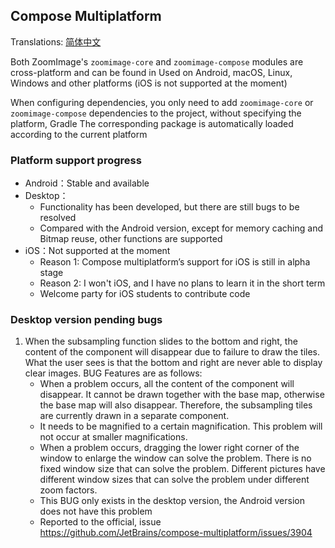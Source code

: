 ## Compose Multiplatform

Translations: [简体中文](multiplatform_zh.md)

Both ZoomImage's `zoomimage-core` and `zoomimage-compose` modules are cross-platform and can be
found in
Used on Android, macOS, Linux, Windows and other platforms (iOS is not supported at the moment)

When configuring dependencies, you only need to add `zoomimage-core` or `zoomimage-compose`
dependencies to the project, without specifying the platform, Gradle The corresponding package is
automatically loaded according to the current platform

### Platform support progress

* Android：Stable and available
* Desktop：
    * Functionality has been developed, but there are still bugs to be resolved
    * Compared with the Android version, except for memory caching and Bitmap reuse, other functions
      are supported
* iOS：Not supported at the moment
    * Reason 1: Compose multiplatform’s support for iOS is still in alpha stage
    * Reason 2: I won't iOS, and I have no plans to learn it in the short term
    * Welcome party for iOS students to contribute code

### Desktop version pending bugs

1. When the subsampling function slides to the bottom and right, the content of the component will
   disappear due to failure to draw the tiles. What the user sees is that the bottom and right are
   never able to display clear images. BUG
   Features are as follows:
    * When a problem occurs, all the content of the component will disappear. It cannot be drawn
      together with the base map, otherwise the base map will also disappear. Therefore, the
      subsampling tiles are currently drawn in a separate component.
    * It needs to be magnified to a certain magnification. This problem will not occur at smaller
      magnifications.
    * When a problem occurs, dragging the lower right corner of the window to enlarge the window can
      solve the problem. There is no fixed window size that can solve the problem. Different
      pictures have different window sizes that can solve the problem under different zoom factors.
    * This BUG only exists in the desktop version, the Android version does not have this problem
    * Reported to the official, issue https://github.com/JetBrains/compose-multiplatform/issues/3904